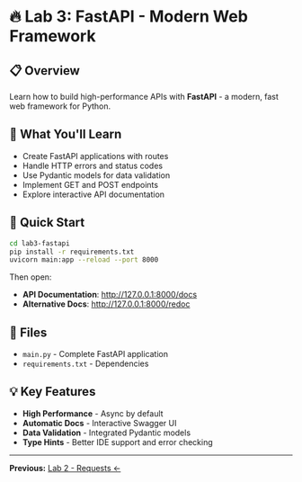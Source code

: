 # 🔥 Lab 3: FastAPI - Modern Web Framework

## 📋 Overview
Learn how to build high-performance APIs with **FastAPI** - a modern, fast web framework for Python.

## 🎯 What You'll Learn
- Create FastAPI applications with routes
- Handle HTTP errors and status codes
- Use Pydantic models for data validation
- Implement GET and POST endpoints
- Explore interactive API documentation

## 🚀 Quick Start

```bash
cd lab3-fastapi
pip install -r requirements.txt
uvicorn main:app --reload --port 8000
```

Then open:
- **API Documentation**: http://127.0.0.1:8000/docs
- **Alternative Docs**: http://127.0.0.1:8000/redoc

## 📁 Files
- `main.py` - Complete FastAPI application
- `requirements.txt` - Dependencies

## 💡 Key Features
- **High Performance** - Async by default
- **Automatic Docs** - Interactive Swagger UI
- **Data Validation** - Integrated Pydantic models
- **Type Hints** - Better IDE support and error checking

---

**Previous:** [Lab 2 - Requests ←](../lab2-requests)